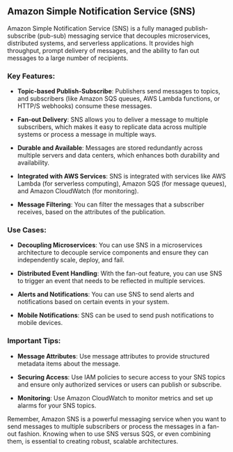 ## Amazon Simple Notification Service (SNS)

Amazon Simple Notification Service (SNS) is a fully managed publish-subscribe (pub-sub) messaging service that decouples microservices, distributed systems, and serverless applications. It provides high throughput, prompt delivery of messages, and the ability to fan out messages to a large number of recipients.

### Key Features:

- **Topic-based Publish-Subscribe**: Publishers send messages to topics, and subscribers (like Amazon SQS queues, AWS Lambda functions, or HTTP/S webhooks) consume these messages.

- **Fan-out Delivery**: SNS allows you to deliver a message to multiple subscribers, which makes it easy to replicate data across multiple systems or process a message in multiple ways.

- **Durable and Available**: Messages are stored redundantly across multiple servers and data centers, which enhances both durability and availability.

- **Integrated with AWS Services**: SNS is integrated with services like AWS Lambda (for serverless computing), Amazon SQS (for message queues), and Amazon CloudWatch (for monitoring).

- **Message Filtering**: You can filter the messages that a subscriber receives, based on the attributes of the publication.

### Use Cases:

- **Decoupling Microservices**: You can use SNS in a microservices architecture to decouple service components and ensure they can independently scale, deploy, and fail.

- **Distributed Event Handling**: With the fan-out feature, you can use SNS to trigger an event that needs to be reflected in multiple services.

- **Alerts and Notifications**: You can use SNS to send alerts and notifications based on certain events in your system.

- **Mobile Notifications**: SNS can be used to send push notifications to mobile devices.

### Important Tips:

- **Message Attributes**: Use message attributes to provide structured metadata items about the message.

- **Securing Access**: Use IAM policies to secure access to your SNS topics and ensure only authorized services or users can publish or subscribe.

- **Monitoring**: Use Amazon CloudWatch to monitor metrics and set up alarms for your SNS topics.

Remember, Amazon SNS is a powerful messaging service when you want to send messages to multiple subscribers or process the messages in a fan-out fashion. Knowing when to use SNS versus SQS, or even combining them, is essential to creating robust, scalable architectures.